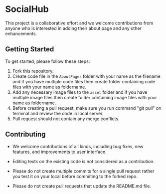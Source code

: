 # SocialHub 

This project is a collaborative effort and we welcome contributions from anyone who is interested in adding their about page and any other enhancements. 

## Getting Started

To get started, please follow these steps:

1. Fork this repository.
2. Create code file in the `AboutPages` folder with your name as the filename and if you have multiple code files then create folder containing code files with your name as foldername.
3. Add any necessary image files to the `asset` folder and if you have multiple image files then create folder containing image files with your name as foldername.
4. Before creating a pull request, make sure you run command "git pull" on terminal and review the code in local server.
5. Pull request should not contain any merge conflicts.

## Contributing

* We welcome contributions of all kinds, including bug fixes, new features, and improvements to user interface.

* Editing texts on the existing code is not considered as a contribution.

* Please do not create multiple commits for a single pull request rather you test it on your local before commiting to the forked repo. 

* Please do not create pull requests that update the README.md file.




